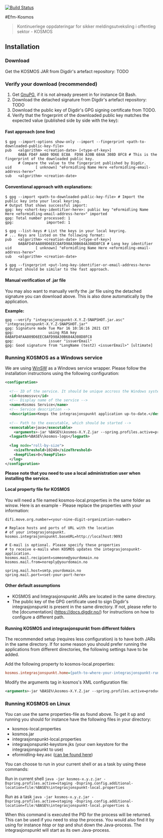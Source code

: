 [![Build Status](https://dev.azure.com/dificloud/eformidling/_apis/build/status/felleslosninger.efm-kosmos?repoName=felleslosninger%2Fefm-kosmos&branchName=feature-MOVE-2110-pipeline)](https://dev.azure.com/dificloud/eformidling/_build/latest?definitionId=27&repoName=felleslosninger%2Fefm-kosmos&branchName=feature-MOVE-2110-pipeline)

#Efm-Kosmos
> Kontinuerlege oppdateringar for sikker meldingsutveksling i offentleg sektor - KOSMOS

## Installation
### Download
Get the KOSMOS JAR from Digdir's artefact repository: TODO
### Verify your download (recommended)
1. Get [GnuPG](https://gnupg.org/download/), if it is not already present in for instance Git Bash.
2. Download the detached signature from Digdir's artefact repository: TODO
3. Download the public key of Digdir's GPG signing certificate from TODO.
4. Verify that the fingerprint of the downloaded public key matches the expected value (published side by side with the key):
#### Fast approach (one line)
```shell
$ gpg --import-options show-only --import --fingerprint <path-to-downloaded-public-key-file>
pub   <algorithm> <creation-date> [<type-of-key>]
      0ABA FD4F AA80 9D6E EC8A  FD98 A30B 684A 308D 8FC8 # This is the fingerprint of the downloaded public key. 
      # Compare the value to the fingerprint published by Digdir.
uid           [ unknown] "eFormidling Name Here <eformidling-email-address-here>"
sub   <algorithm> <creation-date>

```
#### Conventional approach with explanations:
```shell
$ gpg --import <path-to-downloaded-public-key-file> # Import the public key into your local keyring.
# Output that shows successful import:
gpg: key <short-key-identifier-here>: public key "eFormidling Name Here <eformidling-email-address-here>" imported
gpg: Total number processed: 1
gpg:               imported: 1

$ gpg --list-keys # List the keys in your local keyring.
# ... Keys are listed on the following format:
pub   <algorithm> <creation-date> [<type-of-key>]
      0ABAFD4FAA809D6EEC8AFD98A30B684A308D8FC8 # Long key identifier
uid           [ unknown] "eFormidling Name Here <eformidling-email-address-here>"
sub   <algorithm> <creation-date>

$ gpg --fingerprint <put-long-key-identifier-or-email-address-here>
# Output should be similar to the fast approach.

```
#### Manual verification of .jar file
You may also want to manually verify the .jar file using the detached signature you can download above. This is also done automatically by the application.

**Example:**
```shell
gpg --verify "integrasjonspunkt-X.Y.Z-SNAPSHOT.jar.asc" "integrasjonspunkt-X.Y.Z-SNAPSHOT.jar"
gpg: Signature made Tue Mar 16 10:16:16 2021 CET
gpg:                using RSA key 0ABAFD4FAA809D6EEC8AFD98A30B684A308D8FC8
gpg:                issuer "issuerEmail"
gpg: Good signature from "LongName (test2) <issuerEmail>" [ultimate]
``` 

### Running KOSMOS as a Windows service

We are using [WinSW](https://github.com/kohsuke/winsw) as a Windows service wrapper. Please follow the installation instructions using the following configuration:

```xml
<configuration>
  
  <!-- ID of the service. It should be unique accross the Windows system-->
  <id>kosmossvc</id>
  <!-- Display name of the service -->
  <name>Kosmos Service</name>
  <!-- Service description -->
  <description>Keeps the integrasjonspunkt application up-to-date.</description>
  
  <!-- Path to the executable, which should be started -->
  <executable>java</executable>
    <arguments>-jar %BASE%\kosmos-X.Y.Z.jar --spring.profiles.active=production</arguments>
  <logpath>%BASE%\kosmos-logs</logpath>
  
  <log mode="roll-by-size">
    <sizeThreshold>10240</sizeThreshold>
    <keepFiles>8</keepFiles>
  </log>
</configuration>
```
**Please note that you need to use a local administration user when installing the service.**
#### Local property file for KOSMOS

You will need a file named kosmos-local.properties in the same folder as winsw.
Here is an example - Please replace the properties with your information:

```properties
difi.move.org.number=<your-nine-digit-organization-number>

# Replace hosts and ports of URL with the location
# of your integrasjonspunkt.
kosmos.integrasjonspunkt.baseURL=http://localhost:9093

# E-mail is optional. Please specify these properties 
# to receive e-mails when KOSMOS updates the integrasjonspunkt-application.
kosmos.mail.recipient=someone@yourdomain.no
kosmos.mail.from=noreply@yourdomain.no

spring.mail.host=smtp.yourdomain.no
spring.mail.port=<set-your-port-here>
```  
#### Other default assumptions
- KOSMOS and Integrasjonspunkt JARs are located in the same directory.
- The public key of the GPG certificate used to sign Digdir's integrasjonspunkt is present in the same directory. If not, please refer to the [documentation]  (https://docs.digdir.no/) for instructions on how to configure a different path.

#### Running KOSMOS and integrasjonspunkt from different folders
The recommended setup (requires less configuration) is to have both JARs in the same directory. If for some reason you should prefer running the applications from different directories, the following settings have to be added.

Add the following property to kosmos-local.properties:
```INI
kosmos.integrasjonspunkt.home={path-to-where-your-integrasjonspunkt-runs}
```
Modify the arguments tag in kosmos's XML configuration file:
```xml
<arguments>-jar %BASE%\kosmos-X.Y.Z.jar --spring.profiles.active=production --spring.config.additional-location=file:{path-to-where-your-integrasjonspunkt-runs}\integrasjonspunkt-local.properties</arguments>
```

### Running KOSMOS on Linux
You can use the same properties-file as found above. To get it up and running you should for instance have the following files in your directory: 
- kosmos-local.properties
- kosmos.jar
- integrasjonspunkt-local.properties
- integrasjonspunkt-keystore.jks (your own keystore for the integrasjonspunkt to use)
- eformidling-key.asc ([can be found here](https://docs.digdir.no/eformidling_auto_update.html#verifisere-sertifikatet))

You can choose to run in your current shell or as a task by using these commands:

Run in current shell
```java -jar kosmos-x.y.z.jar -Dspring.profiles.active=staging -Dspring.config.additional-location=file:%BASE%\integrasjonspunkt-local.properties```

Run as a task
```java -jar kosmos-x.y.z.jar -Dspring.profiles.active=staging -Dspring.config.additional-location=file:%BASE%\integrasjonspunkt-local.properties &```

When this command is executed the PID for the process will be returned. This can be used if you need to stop the process. You would also find it by using for instance *htop* or *top* and shut down the Java-process. The integrasjonspunkt will start as its own Java-process.